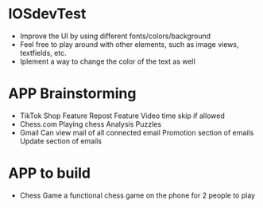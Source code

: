 # IOSdevTest
- Improve the UI by using different fonts/colors/background
- Feel free to play around with other elements, such as image views, textfields, etc.
- Iplement a way to change the color of the text as well

# APP Brainstorming
- TikTok
    Shop Feature
    Repost Feature
    Video time skip if allowed
- Chess.com
    Playing chess
    Analysis
    Puzzles
- Gmail
    Can view mail of all connected email
    Promotion section of emails
    Update section of emails

# APP to build
- Chess Game
a functional chess game on the phone for 2 people to play
